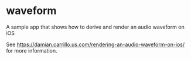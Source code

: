 # waveform
A sample app that shows how to derive and render an audio waveform on iOS

See https://damian.carrillo.us.com/rendering-an-audio-waveform-on-ios/ for more information.
